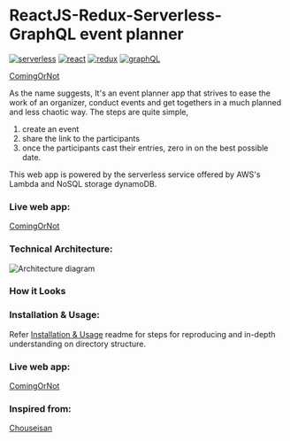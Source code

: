 ReactJS-Redux-Serverless-GraphQL event planner
============================

[![serverless](https://img.shields.io/badge/serverless-v1.5.1-yellow.svg)](http://www.serverless.com)
[![react](https://img.shields.io/badge/react-v15.4.2-blue.svg)](https://github.com/facebook/react)
[![redux](https://img.shields.io/badge/redux-v3.5.2-orange.svg)](http://redux.js.org/docs/introduction/)
[![graphQL](https://img.shields.io/badge/graphQL-v0.7.2-red.svg)](http://graphql.org/)

[ComingOrNot](http://comingornot.com)

<!-- This project is an attempt to resolve the problems encountered during scheduling of various events like meetups, office party, etc., -->

As the name suggests, It's an event planner app that strives to ease the work of an organizer, conduct events and get togethers in a much planned and less chaotic way. The steps are quite simple,

1. create an event
2. share the link to the participants
3. once the participants cast their entries, zero in on the best possible date.

This web app is powered by the serverless service offered by AWS's Lambda and NoSQL storage dynamoDB.

### Live web app:
[ComingOrNot](http://comingornot.com)

### Technical Architecture:
![Architecture diagram](https://raw.githubusercontent.com/lakshmantgld/LetsMeetUp/stable/readmeFiles/architecture.png)

### How it Looks


### Installation & Usage:
Refer [Installation & Usage](https://github.com/lakshmantgld/LetsMeetUp/blob/stable/readmeFiles/reproduce.md) readme for steps for reproducing and in-depth understanding on directory structure.


### Live web app:
[ComingOrNot](http://comingornot.com)

### Inspired from:
[Chouseisan](https://chouseisan.com/)
